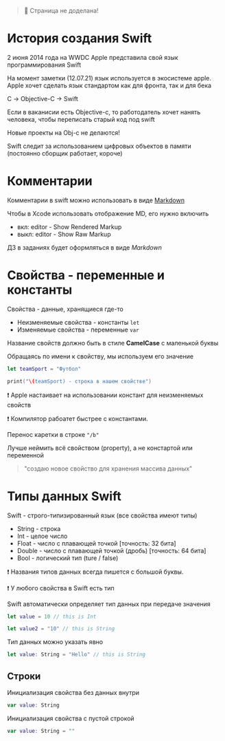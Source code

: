<!-- Урок 1. Введение. Синтаксис Swift, основные концепции -->
>🔺 Страница не доделана!
# История создания Swift

2 июня 2014 года на WWDC Apple представила свой язык программирования Swift 

На момент заметки (12.07.21) язык используется в экосистеме apple.
Apple хочет сделать язык стандартом как для фронта, так и для бека

С -> Objective-C -> Swift

Если в ваканисии есть Objective-c, то работодатель хочет нанять человека, чтобы переписать старый код под swift

Новые проекты на Obj-c не делаются!

Swift следит за использованием цифровых объектов в памяти (постоянно сборщик работает, короче)


# Комментарии
Комментарии в swift можно использовать в виде [Markdown](https://gist.github.com/Jekins/2bf2d0638163f1294637)

Чтобы в Xcode использовать отображение MD, его нужно включить
- вкл: editor - Show Rendered Markup
- выкл: editor - Show Raw Markup

ДЗ в заданиях будет оформляться в виде _Markdown_


# Свойства - переменные и константы
Свойства - данные, хранящиеся где-то
- Неизменяемые свойства - константы  `let`
- Изменяемые свойства - переменные  `var`

Название свойств должно быть в стиле **CamelCase** с маленькой буквы

Обращаясь по имени к свойству, мы используем его значение
```swift
let teamSport = "Футбол"

print("\(teamSport) - строка в нашем свойстве")
```
❗️ Apple настаивает на использовании констант для неизменяемых свойств

❗️ Компилятор рабоатет быстрее с константами.


Перенос каретки в строке `"/b"`

Лучше неймить всё свойством (property), а не констартой или переменной
> "создаю новое свойство для хранения массива данных"


# Типы данных Swift

Swift - строго-типизированный язык (все свойства имеют типы)

- String - строка
- Int - целое число
- Float - число с плавающей точкой [точность: 32 бита]
- Double - число с плавающей точкой (дробь) [точность: 64 бита]
- Bool - логический тип (ture / false)

❗️ Названия типов данных всегда пишется с большой буквы.

❗️ У любого свойства в Swift есть тип

Swift автоматически определяет тип данных при передаче значения
```swift
let value = 10 // this is Int

let value2 = "10" // this is String
```

Тип данных можно указать явно 
```swift
let value: String = "Hello" // this is String
```



## Строки

Инициализация свойства без данных внутри
```swift
var value: String
```

Инициализация свойства с пустой строкой
```swift
var value: String = ""
```
